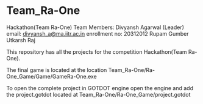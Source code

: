 # Team_Ra-One
Hackathon(Team Ra-One)
    Team Members:
        Divyansh Agarwal (Leader)
            email: divyansh_a@ma.iitr.ac.in
            enrollment no: 20312012
        Rupam Gumber
        Utkarsh Raj
        
This repository has all the projects for the competition Hackathon(Team Ra-One). 

The final game is located at the location
    Team_Ra-One/Ra-One_Game/Game/GameRa-One.exe
    
To open the complete project in GOTDOT engine open the engine and add the project.gotdot located at
    Team_Ra-One/Ra-One_Game/project.gotdot
